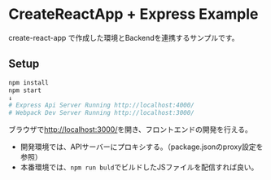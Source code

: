 # CreateReactApp + Express Example

create-react-app で作成した環境とBackendを連携するサンプルです。

## Setup

```sh
npm install
npm start
↓
# Express Api Server Running http://localhost:4000/
# Webpack Dev Server Running http://localhost:3000/
```
ブラウザで[http://localhost:3000/](http://localhost:3000/)を開き、フロントエンドの開発を行える。


- 開発環境では、APIサーバーにプロキシする。（package.jsonのproxy設定を参照）
- 本番環境では、```npm run buld```でビルドしたJSファイルを配信すれば良い。